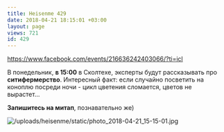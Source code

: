 ```yaml
---
title: Heisenme 429
date: 2018-04-21 18:15:01 +03:00
layout: page
views: 721
id: 429
---
```


https://www.facebook.com/events/216636242403066/?ti=icl

В понедельник, **в 15:00** в Сколтехе, эксперты будут рассказывать про **ситифермерство**. Интересный факт: если случайно посветить на коноплю посреди ночи - цикл цветения сломается, цветов не вырастет...

**Запишитесь на митап**, познавательно же)



![/uploads/heisenme/static/photo_2018-04-21_15-15-01.jpg](/uploads/heisenme/static/photo_2018-04-21_15-15-01.jpg)
